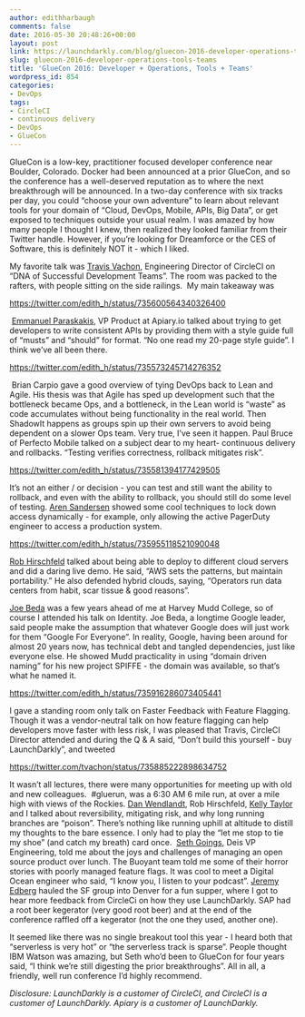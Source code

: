 ```yaml
---
author: edithharbaugh
comments: false
date: 2016-05-30 20:48:26+00:00
layout: post
link: https://launchdarkly.com/blog/gluecon-2016-developer-operations-tools-teams/
slug: gluecon-2016-developer-operations-tools-teams
title: 'GlueCon 2016: Developer + Operations, Tools + Teams'
wordpress_id: 854
categories:
- DevOps
tags:
- CircleCI
- continuous delivery
- DevOps
- GlueCon
---
```


GlueCon is a low-key, practitioner focused developer conference near Boulder, Colorado. Docker had been announced at a prior GlueCon, and so the conference has a well-deserved reputation as to where the next breakthrough will be announced. In a two-day conference with six tracks per day, you could “choose your own adventure” to learn about relevant tools for your domain of “Cloud, DevOps, Mobile, APIs, Big Data”, or get exposed to techniques outside your usual realm. I was amazed by how many people I thought I knew, then realized they looked familiar from their Twitter handle. However, if you’re looking for Dreamforce or the CES of Software, this is definitely NOT it - which I liked. 

My favorite talk was [Travis Vachon](https://twitter.com/tvachon), Engineering Director of CircleCI on “DNA of Successful Development Teams”. The room was packed to the rafters, with people sitting on the side railings.  My main takeaway was 

https://twitter.com/edith_h/status/735600564340326400

 [Emmanuel Paraskakis](https://twitter.com/manp), VP Product at Apiary.io talked about trying to get developers to write consistent APIs by providing them with a style guide full of “musts” and “should” for format. “No one read my 20-page style guide”. I think we’ve all been there.<!-- more -->

https://twitter.com/edith_h/status/735573245714276352

 Brian Carpio gave a good overview of tying DevOps back to Lean and Agile. His thesis was that Agile has sped up development such that the bottleneck became Ops, and a bottleneck, in the Lean world is “waste” as code accumulates without being functionality in the real world. Then ShadowIt happens as groups spin up their own servers to avoid being dependent on a slower Ops team. Very true, I’ve seen it happen. Paul Bruce of Perfecto Mobile talked on a subject dear to my heart- continuous delivery and rollbacks. “Testing verifies correctness, rollback mitigates risk”. 

https://twitter.com/edith_h/status/735581394177429505

It’s not an either / or decision - you can test and still want the ability to rollback, and even with the ability to rollback, you should still do some level of testing. [Aren Sandersen](https://twitter.com/arensand) showed some cool techniques to lock down access dynamically - for example, only allowing the active PagerDuty engineer to access a production system. 

https://twitter.com/edith_h/status/735955118521090048

[Rob Hirschfeld](https://twitter.com/zehicle) talked about being able to deploy to different cloud servers and did a daring live demo. He said, “AWS sets the patterns, but maintain portability.” He also defended hybrid clouds, saying, “Operators run data centers from habit, scar tissue & good reasons”.

[Joe Beda](https://twitter.com/jbeda) was a few years ahead of me at Harvey Mudd College, so of course I attended his talk on Identity. Joe Beda, a longtime Google leader, said people make the assumption that whatever Google does will just work for them “Google For Everyone”. In reality, Google, having been around for almost 20 years now, has technical debt and tangled dependencies, just like everyone else. He showed Mudd practicality in using “domain driven naming” for his new project SPIFFE - the domain was available, so that’s what he named it. 

https://twitter.com/edith_h/status/735916286073405441

I gave a standing room only talk on Faster Feedback with Feature Flagging. Though it was a vendor-neutral talk on how feature flagging can help developers move faster with less risk, I was pleased that Travis, CircleCI Director attended and during the Q & A said, “Don’t build this yourself - buy LaunchDarkly”, and tweeted 

https://twitter.com/tvachon/status/735885222898634752

It wasn’t all lectures, there were many opportunities for meeting up with old and new colleagues.  #gluerun, was a 6:30 AM 6 mile run, at over a mile high with views of the Rockies. [Dan Wendlandt](https://twitter.com/danwendlandt), Rob Hirschfeld, [Kelly Taylor](https://twitter.com/ktinboulder) and I talked about reversibility, mitigating risk, and why long running branches are “poison”. There’s nothing like running uphill at altitude to distill my thoughts to the bare essence. I only had to play the “let me stop to tie my shoe” (and catch my breath) card once.  [Seth Goings](https://twitter.com/sethgoings), Deis VP Engineering, told me about the joys and challenges of managing an open source product over lunch. The Buoyant team told me some of their horror stories with poorly managed feature flags. It was cool to meet a Digital Ocean engineer who said, “I know you, I listen to your podcast”. [Jeremy Edberg](https://twitter.com/jedberg) hauled the SF group into Denver for a fun supper, where I got to hear more feedback from CircleCi on how they use LaunchDarkly. SAP had a root beer kegerator (very good root beer) and at the end of the conference raffled off a kegerator (not the one they used, another one). 

It seemed like there was no single breakout tool this year - I heard both that “serverless is very hot” or “the serverless track is sparse”. People thought IBM Watson was amazing, but Seth who’d been to GlueCon for four years said, “I think we’re still digesting the prior breakthroughs”. All in all, a friendly, well run conference I’d highly recommend. 

_Disclosure: LaunchDarkly is a customer of CircleCI, and CircleCI is a customer of LaunchDarkly. Apiary is a customer of LaunchDarkly._
